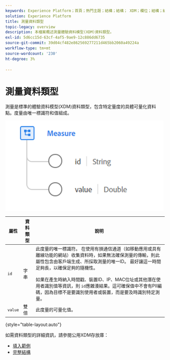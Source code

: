 ```yaml
---
keywords: Experience Platform；首頁；熱門主題；結構；結構； XDM；欄位；結構；結構；測量；資料類型；資料類型；
solution: Experience Platform
title: 測量資料類型
topic-legacy: overview
description: 本檔案概述測量體驗資料模型(XDM)資料類型。
exl-id: 5d6cc15d-63cf-4af5-9ae9-12c886dd6735
source-git-commit: 39d04cf482e862569277211d465bb2060a49224a
workflow-type: tm+mt
source-wordcount: '230'
ht-degree: 3%

---
```


#  測量資料類型

 測量是標準的體驗資料模型(XDM)資料類型，包含特定量度的具體可量化資料點。度量由唯一標識符和值組成。

<img src="../images/data-types/measure.PNG" width="500" /><br />

| 屬性 | 資料類型 | 說明 |
| --- | --- | --- |
| `id` | 字串 | 此度量的唯一標識符。 在使用有損通信通道（如移動應用或具有離線功能的網站）收集資料時，如果無法確保測量的傳輸，則此屬性包含由客戶端生成、所採取測量的唯一ID。 最好讓這一時間足夠長，以確保足夠的隨機性。 <br><br> 如果在產生時納入時間戳、裝置ID、IP、MAC位址或其他潛在使用者識別值等資訊，則 `id`應雜湊結果。這可確保值中不會有PII編碼，因為目標不是要識別使用者或裝置，而是要及時識別特定測量。 |
| `value` | 雙倍 | 此度量的可量化值。 |

{style=&quot;table-layout:auto&quot;}

如需資料類型的詳細資訊，請參閱公用XDM存放庫：

* [填入範例](https://github.com/adobe/xdm/blob/master/components/datatypes/data/measure.example.1.json)
* [完整結構](https://github.com/adobe/xdm/blob/master/components/datatypes/data/measure.schema.json)
